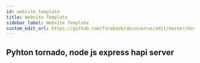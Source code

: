 ```yaml
---
id: website_template
title: Website Template 
sidebar_label: Website Template
custom_edit_url: https://github.com/facebook/docusaurus/edit/master/docs/api-doc-markdown.md
---
```


## Pyhton tornado, node js express hapi server